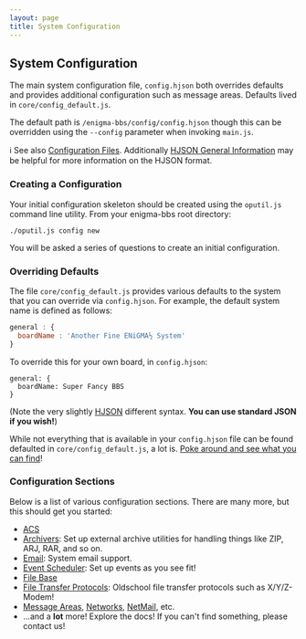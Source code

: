 ```yaml
---
layout: page
title: System Configuration
---
```

## System Configuration
The main system configuration file, `config.hjson` both overrides defaults and provides additional configuration such as message areas. Defaults lived in `core/config_default.js`.

The default path is `/enigma-bbs/config/config.hjson` though this can be overridden using the `--config` parameter when invoking `main.js`.

:information_source: See also [Configuration Files](config-files.md). Additionally [HJSON General Information](hjson.md) may be helpful for more information on the HJSON format.

### Creating a Configuration
Your initial configuration skeleton should be created using the `oputil.js` command line utility. From your enigma-bbs root directory:
```
./oputil.js config new
```

You will be asked a series of questions to create an initial configuration.

### Overriding Defaults
The file `core/config_default.js` provides various defaults to the system that you can override via `config.hjson`. For example, the default system name is defined as follows:
```javascript
general : {
  boardName : 'Another Fine ENiGMA½ System'
}
```

To override this for your own board, in `config.hjson`:
```hjson
general: {
  boardName: Super Fancy BBS
}
```

(Note the very slightly [HJSON](hjson.md) different syntax. **You can use standard JSON if you wish!**)

While not everything that is available in your `config.hjson` file can be found defaulted in `core/config_default.js`, a lot is. [Poke around and see what you can find](https://github.com/NuSkooler/enigma-bbs/blob/master/core/config_default.js)!

### Configuration Sections
Below is a list of various configuration sections. There are many more, but this should get you started:

* [ACS](acs.md)
* [Archivers](archivers.md): Set up external archive utilities for handling things like ZIP, ARJ, RAR, and so on.
* [Email](email.md): System email support.
* [Event Scheduler](event-scheduler.md): Set up events as you see fit!
* [File Base](../filebase/index.md)
* [File Transfer Protocols](file-transfer-protocols.md): Oldschool file transfer protocols such as X/Y/Z-Modem!
* [Message Areas](../messageareas/configuring-a-message-area.md), [Networks](../messageareas/message-networks.md), [NetMail](../messageareas/netmail.md), etc.
* ...and a **lot** more! Explore the docs! If you can't find something, please contact us!

